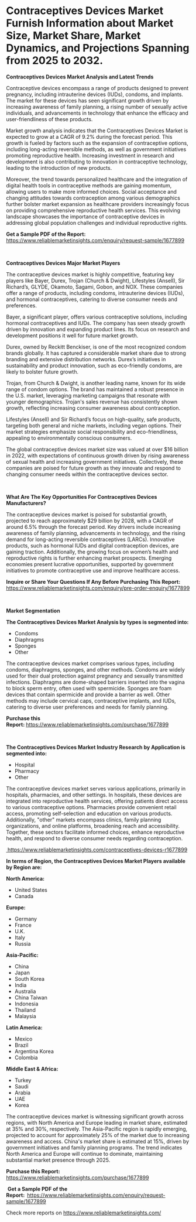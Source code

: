 <p><h1>Contraceptives Devices Market Furnish Information about Market Size, Market Share, Market Dynamics, and Projections Spanning from 2025 to 2032.</h1></p><p><strong>Contraceptives Devices Market Analysis and Latest Trends</strong></p>
<p><p>Contraceptive devices encompass a range of products designed to prevent pregnancy, including intrauterine devices (IUDs), condoms, and implants. The market for these devices has seen significant growth driven by increasing awareness of family planning, a rising number of sexually active individuals, and advancements in technology that enhance the efficacy and user-friendliness of these products.</p><p>Market growth analysis indicates that the Contraceptives Devices Market is expected to grow at a CAGR of 9.2% during the forecast period. This growth is fueled by factors such as the expansion of contraceptive options, including long-acting reversible methods, as well as government initiatives promoting reproductive health. Increasing investment in research and development is also contributing to innovation in contraceptive technology, leading to the introduction of new products.</p><p>Moreover, the trend towards personalized healthcare and the integration of digital health tools in contraceptive methods are gaining momentum, allowing users to make more informed choices. Social acceptance and changing attitudes towards contraception among various demographics further bolster market expansion as healthcare providers increasingly focus on providing comprehensive reproductive health services. This evolving landscape showcases the importance of contraceptive devices in addressing global population challenges and individual reproductive rights.</p></p>
<p><strong>Get a Sample PDF of the Report:&nbsp;</strong> <a href="https://www.reliablemarketinsights.com/enquiry/request-sample/1677899?utm_campaign=2939&utm_medium=2&utm_source=Github&utm_content=ia&utm_term=25032025&utm_id=contraceptives-devices">https://www.reliablemarketinsights.com/enquiry/request-sample/1677899</a></p>
<p>&nbsp;</p>
<p><strong>Contraceptives Devices Major Market Players</strong></p>
<p><p>The contraceptive devices market is highly competitive, featuring key players like Bayer, Durex, Trojan (Church & Dwight), Lifestyles (Ansell), Sir Richard’s, GLYDE, Okamoto, Sagami, Gobon, and NOX. These companies offer a range of products, including condoms, intrauterine devices (IUDs), and hormonal contraceptives, catering to diverse consumer needs and preferences.</p><p>Bayer, a significant player, offers various contraceptive solutions, including hormonal contraceptives and IUDs. The company has seen steady growth driven by innovation and expanding product lines. Its focus on research and development positions it well for future market growth.</p><p>Durex, owned by Reckitt Benckiser, is one of the most recognized condom brands globally. It has captured a considerable market share due to strong branding and extensive distribution networks. Durex’s initiatives in sustainability and product innovation, such as eco-friendly condoms, are likely to bolster future growth.</p><p>Trojan, from Church & Dwight, is another leading name, known for its wide range of condom options. The brand has maintained a robust presence in the U.S. market, leveraging marketing campaigns that resonate with younger demographics. Trojan's sales revenue has consistently shown growth, reflecting increasing consumer awareness about contraception.</p><p>Lifestyles (Ansell) and Sir Richard’s focus on high-quality, safe products, targeting both general and niche markets, including vegan options. Their market strategies emphasize social responsibility and eco-friendliness, appealing to environmentally conscious consumers.</p><p>The global contraceptive devices market size was valued at over $16 billion in 2022, with expectations of continuous growth driven by rising awareness of sexual health and increasing government initiatives. Collectively, these companies are poised for future growth as they innovate and respond to changing consumer needs within the contraceptive devices sector.</p></p>
<p>&nbsp;</p>
<p><strong>What Are The Key Opportunities For Contraceptives Devices Manufacturers?</strong></p>
<p><p>The contraceptive devices market is poised for substantial growth, projected to reach approximately $29 billion by 2028, with a CAGR of around 6.5% through the forecast period. Key drivers include increasing awareness of family planning, advancements in technology, and the rising demand for long-acting reversible contraceptives (LARCs). Innovative products, such as hormonal IUDs and digital contraception devices, are gaining traction. Additionally, the growing focus on women’s health and reproductive rights is further enhancing market prospects. Emerging economies present lucrative opportunities, supported by government initiatives to promote contraceptive use and improve healthcare access.</p></p>
<p><strong>Inquire or Share Your Questions If Any Before Purchasing This Report:</strong> <a href="https://www.reliablemarketinsights.com/enquiry/pre-order-enquiry/1677899?utm_campaign=2939&utm_medium=2&utm_source=Github&utm_content=ia&utm_term=25032025&utm_id=contraceptives-devices">https://www.reliablemarketinsights.com/enquiry/pre-order-enquiry/1677899</a></p>
<p>&nbsp;</p>
<p><strong>Market Segmentation</strong></p>
<p><strong>The Contraceptives Devices Market Analysis by types is segmented into:</strong></p>
<p><ul><li>Condoms</li><li>Diaphragms</li><li>Sponges</li><li>Other</li></ul></p>
<p><p>The contraceptive devices market comprises various types, including condoms, diaphragms, sponges, and other methods. Condoms are widely used for their dual protection against pregnancy and sexually transmitted infections. Diaphragms are dome-shaped barriers inserted into the vagina to block sperm entry, often used with spermicide. Sponges are foam devices that contain spermicide and provide a barrier as well. Other methods may include cervical caps, contraceptive implants, and IUDs, catering to diverse user preferences and needs for family planning.</p></p>
<p><strong>Purchase this Report:&nbsp;</strong><a href="https://www.reliablemarketinsights.com/purchase/1677899?utm_campaign=2939&utm_medium=2&utm_source=Github&utm_content=ia&utm_term=25032025&utm_id=contraceptives-devices">https://www.reliablemarketinsights.com/purchase/1677899</a></p>
<p>&nbsp;</p>
<p><strong>The Contraceptives Devices Market Industry Research by Application is segmented into:</strong></p>
<p><ul><li>Hospital</li><li>Pharmacy</li><li>Other</li></ul></p>
<p><p>The contraceptive devices market serves various applications, primarily in hospitals, pharmacies, and other settings. In hospitals, these devices are integrated into reproductive health services, offering patients direct access to various contraceptive options. Pharmacies provide convenient retail access, promoting self-selection and education on various products. Additionally, "other" markets encompass clinics, family planning organizations, and online platforms, broadening reach and accessibility. Together, these sectors facilitate informed choices, enhance reproductive health, and respond to diverse consumer needs regarding contraception.</p></p>
<p><a href="https://www.reliablemarketinsights.com/contraceptives-devices-r1677899?utm_campaign=2939&utm_medium=2&utm_source=Github&utm_content=ia&utm_term=25032025&utm_id=contraceptives-devices">&nbsp;https://www.reliablemarketinsights.com/contraceptives-devices-r1677899</a></p>
<p><strong>In terms of Region, the Contraceptives Devices Market Players available by Region are:</strong></p>
<p>
    <p> <strong> North America: </strong>
        <ul>
            <li>United States</li>
            <li>Canada</li>
        </ul>
        </p> 
    <p> <strong> Europe: </strong>
        <ul>
            <li>Germany</li>
            <li>France</li>
            <li>U.K.</li>
            <li>Italy</li>
            <li>Russia</li>
        </ul>
        </p> 
    <p> <strong> Asia-Pacific: </strong>
        <ul>
            <li>China</li>
            <li>Japan</li>
            <li>South Korea</li>
            <li>India</li>
            <li>Australia</li>
            <li>China Taiwan</li>
            <li>Indonesia</li>
            <li>Thailand</li>
            <li>Malaysia</li>
        </ul>
        </p> 
    <p> <strong> Latin America: </strong>
        <ul>
            <li>Mexico</li>
            <li>Brazil</li>
            <li>Argentina Korea</li>
            <li>Colombia</li>
        </ul>
        </p> 
    <p> <strong> Middle East & Africa: </strong>
        <ul>
            <li>Turkey</li>
            <li>Saudi</li>
            <li>Arabia</li>
            <li>UAE</li>
            <li>Korea</li>
        </ul>
    </p>
    </p>
<p><p>The contraceptive devices market is witnessing significant growth across regions, with North America and Europe leading in market share, estimated at 35% and 30%, respectively. The Asia-Pacific region is rapidly emerging, projected to account for approximately 25% of the market due to increasing awareness and access. China's market share is estimated at 15%, driven by government initiatives and family planning programs. The trend indicates North America and Europe will continue to dominate, maintaining substantial market presence through 2025.</p></p>
<p><strong>Purchase this Report: </strong><a href="https://www.reliablemarketinsights.com/purchase/1677899?utm_campaign=2939&utm_medium=2&utm_source=Github&utm_content=ia&utm_term=25032025&utm_id=contraceptives-devices">https://www.reliablemarketinsights.com/purchase/1677899</a></p>
<p>&nbsp;<strong>Get a Sample PDF of the Report:&nbsp;&nbsp;</strong><a href="https://www.reliablemarketinsights.com/enquiry/request-sample/1677899?utm_campaign=2939&utm_medium=2&utm_source=Github&utm_content=ia&utm_term=25032025&utm_id=contraceptives-devices">https://www.reliablemarketinsights.com/enquiry/request-sample/1677899</a></p>
<p><strong></strong></p>
<p>Check more reports on <a href="https://www.reliablemarketinsights.com/?utm_campaign=2939&utm_medium=2&utm_source=Github&utm_content=ia&utm_term=25032025&utm_id=contraceptives-devices">https://www.reliablemarketinsights.com/</a></p>